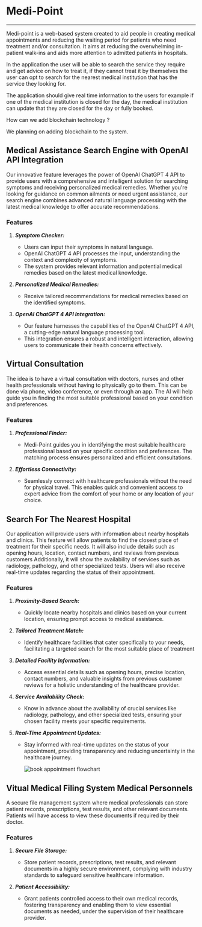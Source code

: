 
# Medi-Point
---
Medi-point is a web-based system created to aid people in creating medical  appointments and reducing the waiting period for patients who need treatment and/or consultation. 
It aims at reducing the overwhelming in-patient walk-ins and aids more attention  to admitted patients in hospitals.

In the application the user will be able to search the service they require and get advice on how to treat it, if they cannot treat it by themselves the user can opt to search 
for the nearest medical institution that has the service they looking for.

The application should give real time information to the users for example if one of the medical institution is closed for the day, the medical institution can update that they are closed for the 
day or fully booked.

How can we add blockchain technology ?

We planning on adding blockchain to the system.

## Medical Assistance Search Engine with OpenAI API Integration
Our innovative feature leverages the power of OpenAI ChatGPT 4 API to provide users with 
a comprehensive and intelligent solution for searching symptoms and receiving personalized medical remedies.
Whether you're looking for guidance on common ailments or need urgent assistance, 
our search engine combines advanced natural language processing with the latest medical knowledge to offer accurate recommendations.

### Features
1. ***Symptom Checker:***
    - Users can input their symptoms in natural language.
    - OpenAI ChatGPT 4 API processes the input, understanding the context and complexity of symptoms.
    - The system provides relevant information and potential medical remedies based on the latest medical knowledge.

2. ***Personalized Medical Remedies:***
    - Receive tailored recommendations for medical remedies based on the identified symptoms.

3. ***OpenAI ChatGPT 4 API Integration:***
    - Our feature harnesses the capabilities of the OpenAI ChatGPT 4 API, a cutting-edge natural language processing tool.
    - This integration ensures a robust and intelligent interaction, allowing users to communicate their health concerns effectively.

## Virtual Consultation
The idea is to have a virtual consultation with doctors, nurses and other health
professionals without having to physically go to them. This can be done via phone, video
conference, or even through an app. The AI will help guide you in finding the most
suitable professional based on your condition and preferences.

### Features
1. ***Professional Finder:***
    - Medi-Point guides you in identifying the most suitable healthcare professional based on your specific condition and preferences. The matching process ensures personalized and efficient consultations.

2. ***Effortless Connectivity:***
    - Seamlessly connect with healthcare professionals without the need for physical travel. This enables quick and convenient access to expert advice from the comfort of your home or any location of your choice.

## Search For The Nearest Hospital
Our application will provide users with information about nearby hospitals and clinics.
This feature will allow patients to find the closest place of treatment for their specific needs.
It will also include details such as opening hours, location, contact numbers, and reviews from previous customers
Additionally, it will show the availability of services such as radiology, pathology,
and other specialized tests. Users will also receive real-time updates regarding the status
of their appointment.

### Features
1. ***Proximity-Based Search:***
    - Quickly locate nearby hospitals and clinics based on your current location, ensuring prompt access to medical assistance.

2. ***Tailored Treatment Match:***
    - Identify healthcare facilities that cater specifically to your needs, facilitating a targeted search for the most suitable place of treatment

3. ***Detailed Facility Information:***
    - Access essential details such as opening hours, precise location, contact numbers, and valuable insights from previous customer reviews for a holistic understanding of the healthcare provider.

4. ***Service Availability Check:***
    - Know in advance about the availability of crucial services like radiology, pathology, and other specialized tests, ensuring your chosen facility meets your specific requirements.

5. ***Real-Time Appointment Updates:***
    - Stay informed with real-time updates on the status of your appointment, providing transparency and reducing uncertainty in the healthcare journey.
  
        ![book appointment flowchart](https://github.com/Banele78/Medi-Point/assets/86123848/d835128d-4ded-4084-b294-0648425c800a)

## Vitual Medical Filing System Medical Personnels
A secure file management system where medical professionals can store patient records,
prescriptions, test results, and other relevant documents. Patients will have access to view these
documents if required by their doctor.

### Features
1. ***Secure File Storage:***
    - Store patient records, prescriptions, test results, and relevant documents in a highly secure environment, complying with industry standards to safeguard sensitive healthcare information.

2. ***Patient Accessibility:***
    - Grant patients controlled access to their own medical records, fostering transparency and enabling them to view essential documents as needed, under the supervision of their healthcare provider.

    
